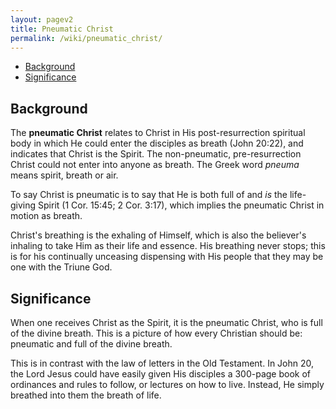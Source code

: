 ```yaml
---
layout: pagev2
title: Pneumatic Christ
permalink: /wiki/pneumatic_christ/
---
```

- [Background](#background)
- [Significance](#significance)

## Background

The **pneumatic Christ** relates to Christ in His post-resurrection spiritual body in which He could enter the disciples as breath (John 20:22), and indicates that Christ is the Spirit. The non-pneumatic, pre-resurrection Christ could not enter into anyone as breath. The Greek word *pneuma* means spirit, breath or air. 

To say Christ is pneumatic is to say that He is both full of and *is* the life-giving Spirit (1 Cor. 15:45; 2 Cor. 3:17), which implies the pneumatic Christ in motion as breath.

Christ's breathing is the exhaling of Himself, which is also the believer's inhaling to take Him as their life and essence. His breathing never stops; this is for his continually unceasing dispensing with His people that they may be one with the Triune God.

## Significance

When one receives Christ as the Spirit, it is the pneumatic Christ, who is full of the divine breath. This is a picture of how every Christian should be: pneumatic and full of the divine breath.

This is in contrast with the law of letters in the Old Testament. In John 20, the Lord Jesus could have easily given His disciples a 300-page book of ordinances and rules to follow, or lectures on how to live. Instead, He simply breathed into them the breath of life.